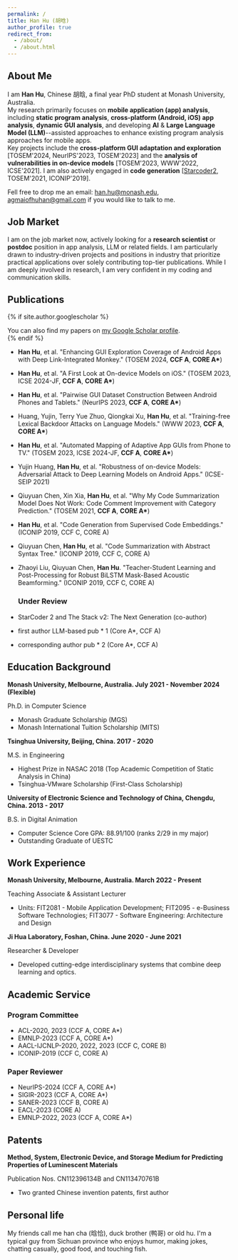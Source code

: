 ```yaml
---
permalink: /
title: Han Hu (胡晗)
author_profile: true
redirect_from: 
  - /about/
  - /about.html
---
```


## About Me

I am **Han Hu**, Chinese 胡晗, a final year PhD student at Monash University, Australia.  
My research primarily focuses on **mobile application (app) analysis**, including **static program analysis**, **cross-platform (Android, iOS) app analysis**, **dynamic GUI analysis**, and developing **AI** & **Large Language Model (LLM)**--assisted approaches to enhance existing program analysis approaches for mobile apps.  
Key projects include the **cross-platform GUI adaptation and exploration** \[TOSEM'2024, NeurIPS'2023, TOSEM'2023\] and the **analysis of vulnerabilities in on-device models** \[TOSEM'2023, WWW'2022, ICSE'2021\]. I am also actively engaged in **code generation** \[[Starcoder2](https://github.com/bigcode-project/starcoder2), TOSEM'2021, ICONIP'2019\].

Fell free to drop me an email: han.hu@monash.edu, agmaiofhuhan@gmail.com if you would like to talk to me. 


## Job Market

I am on the job market now, actively looking for a **research scientist** or **postdoc** position in app analysis, LLM or related fields. I am particularly drawn to industry-driven projects and positions in industry that prioritize practical applications over solely contributing top-tier publications. While I am deeply involved in research, I am very confident in my coding and communication skills.


## Publications

{% if site.author.googlescholar %}
  <div class="wordwrap">You can also find my papers on <a href="{{site.author.googlescholar}}">my Google Scholar profile</a>.</div>
{% endif %}

- **Han Hu**, et al. "Enhancing GUI Exploration Coverage of Android Apps with Deep Link-Integrated Monkey." (TOSEM 2024, **CCF A**, **CORE A\***)
- **Han Hu**, et al. "A First Look at On-device Models on iOS." (TOSEM 2023, ICSE 2024-JF, **CCF A**, **CORE A\***)
- **Han Hu**, et al. "Pairwise GUI Dataset Construction Between Android Phones and Tablets." (NeurIPS 2023, **CCF A**, **CORE A\***)
- Huang, Yujin, Terry Yue Zhuo, Qiongkai Xu, **Han Hu**, et al. "Training-free Lexical Backdoor Attacks on Language Models." (WWW 2023, **CCF A**, **CORE A\***)
- **Han Hu**, et al. "Automated Mapping of Adaptive App GUIs from Phone to TV." (TOSEM 2023, ICSE 2024-JF, **CCF A**, **CORE A\***)
- Yujin Huang, **Han Hu**, et al. "Robustness of on-device Models: Adversarial Attack to Deep Learning Models on Android Apps." (ICSE-SEIP 2021)
- Qiuyuan Chen, Xin Xia, **Han Hu**, et al. "Why My Code Summarization Model Does Not Work: Code Comment Improvement with Category Prediction." (TOSEM 2021, **CCF A**, **CORE A\***)
- **Han Hu**, et al. "Code Generation from Supervised Code Embeddings." (ICONIP 2019, CCF C, CORE A)
- Qiuyuan Chen, **Han Hu**, et al. "Code Summarization with Abstract Syntax Tree." (ICONIP 2019, CCF C, CORE A)
- Zhaoyi Liu, Qiuyuan Chen, **Han Hu**. "Teacher-Student Learning and Post-Processing for Robust BiLSTM Mask-Based Acoustic Beamforming." (ICONIP 2019, CCF C, CORE A)

  ### Under Review
- StarCoder 2 and The Stack v2: The Next Generation (co-author)
- first author LLM-based pub * 1 (Core A*, CCF A)
- corresponding author pub * 2 (Core A*, CCF A)


## Education Background

**Monash University, Melbourne, Australia. July 2021 - November 2024 (Flexible)**  

Ph.D. in Computer Science
- Monash Graduate Scholarship (MGS)
- Monash International Tuition Scholarship (MITS)

**Tsinghua University, Beijing, China. 2017 - 2020**

M.S. in Engineering
- Highest Prize in NASAC 2018 (Top Academic Competition of Static Analysis in China)
- Tsinghua-VMware Scholarship (First-Class Scholarship)

**University of Electronic Science and Technology of China, Chengdu, China. 2013 - 2017**  

B.S. in Digital Animation
- Computer Science Core GPA: 88.91/100 (ranks 2/29 in my major)
- Outstanding Graduate of UESTC


## Work Experience

**Monash University, Melbourne, Australia. March 2022 - Present** 

Teaching Associate & Assistant Lecturer
- Units: FIT2081 - Mobile Application Development; FIT2095 - e-Business Software Technologies; FIT3077 - Software Engineering: Architecture and Design

**Ji Hua Laboratory, Foshan, China. June 2020 - June 2021** 

Researcher & Developer
- Developed cutting-edge interdisciplinary systems that combine deep learning and optics.


## Academic Service

### **Program Committee**
- ACL-2020, 2023 (CCF A, CORE A\*)
- EMNLP-2023 (CCF A, CORE A\*)
- AACL-IJCNLP-2020, 2022, 2023 (CCF C, CORE B)
- ICONIP-2019 (CCF C, CORE A)

### **Paper Reviewer**
- NeurIPS-2024 (CCF A, CORE A\*)
- SIGIR-2023 (CCF A, CORE A\*)
- SANER-2023 (CCF B, CORE A)
- EACL-2023 (CORE A)
- EMNLP-2022, 2023 (CCF A, CORE A\*)


## Patents
**Method, System, Electronic Device, and Storage Medium for Predicting Properties of Luminescent Materials**  

Publication Nos. CN112396134B and CN113470761B
- Two granted Chinese invention patents, first author


## Personal life
My friends call me han cha (晗恰), duck brother (鸭哥) or old hu. I'm a typical guy from Sichuan province who enjoys humor, making jokes, chatting casually, good food, and touching fish. 


